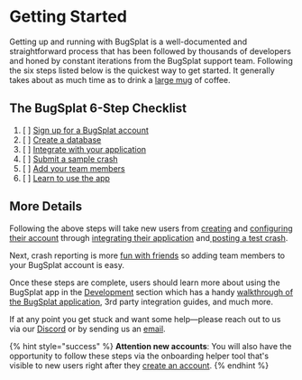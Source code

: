 # Getting Started

Getting up and running with BugSplat is a well-documented and straightforward process that has been followed by thousands of developers and honed by constant iterations from the BugSplat support team. Following the six steps listed below is the quickest way to get started. It generally takes about as much time as to drink a [large mug](https://shop.spacex.com/collections/accessories/products/occupy-mars-heat-sensitive-terraforming-mug-new) of coffee.

## The BugSplat 6-Step Checklist

1. [ ] [Sign up for a BugSplat account ](signing-up-for-an-account-with-bugsplat.md)
2. [ ] [Create a database](create-a-new-database-in-bugsplat.md)
3. [ ] [Integrate with your application](integrations/)
4. [ ] [Submit a sample crash ](posting-a-test-crash/)
5. [ ] [Add your team members](adding-uses-to-your-account.md)
6. [ ] [Learn to use the app](../development/)

## More Details

Following the above steps will take new users from [creating](signing-up-for-an-account-with-bugsplat.md) and [configuring their account](create-a-new-database-in-bugsplat.md) through [integrating their application](integrations/) and[ posting a test crash](posting-a-test-crash/).

Next, crash reporting is more [fun with friends](adding-uses-to-your-account.md) so adding team members to your BugSplat account is easy.

Once these steps are complete, users should learn more about using the BugSplat app in the [Development](../development/) section which has a handy [walkthrough of the BugSplat application](../development/using-the-app.md), 3rd party integration guides, and much more.

If at any point you get stuck and want some help—please reach out to us via our [Discord](https://discord.bugsplat.com/) or by sending us an [email](mailto:support@bugsplat.com).

{% hint style="success" %}
**Attention new accounts**: You will also have the opportunity to follow these steps via the onboarding helper tool that's visible to new users right after they [create an account](signing-up-for-an-account-with-bugsplat.md).
{% endhint %}

